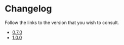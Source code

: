 # Changelog

Follow the links to the version that you wish to consult.

-   [0.7.0](./0.7.0.md)
-   [1.0.0](./1.0.0.md)
